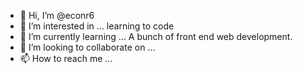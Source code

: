 - 👋 Hi, I’m @econr6
- 👀 I’m interested in ... learning to code
- 🌱 I’m currently learning ... A bunch of front end web development.
- 💞️ I’m looking to collaborate on ...
- 📫 How to reach me ...

<!---
econr6/econr6 is a ✨ special ✨ repository because its `README.md` (this file) appears on your GitHub profile.
You can click the Preview link to take a look at your changes.
--->
